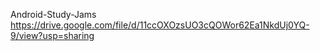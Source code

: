 Android-Study-Jams
https://drive.google.com/file/d/11ccOXOzsUO3cQOWor62Ea1NkdUj0YQ-9/view?usp=sharing
